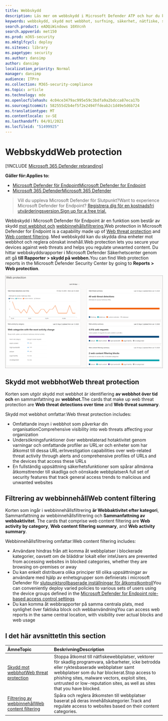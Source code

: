 ```yaml
---
title: Webbskydd
description: Läs mer om webbskydd i Microsoft Defender ATP och hur du kan skydda din organisation
keywords: webbskydd, skydd mot webbhot, surfning, säkerhet, nätfiske, skadlig kod, sårbarhet, webbplatser, nätverksskydd, Edge, Internet Explorer, Chrome, Firefox, webbläsare, skadliga webbplatser
search.product: eADQiWindows 10XVcnh
search.appverid: met150
ms.prod: m365-security
ms.mktglfcycl: deploy
ms.sitesec: library
ms.pagetype: security
ms.author: dansimp
author: dansimp
localization_priority: Normal
manager: dansimp
audience: ITPro
ms.collection: M365-security-compliance
ms.topic: article
ms.technology: mde
ms.openlocfilehash: 4c04ce3479ac995e59c3bdfa9a2bdcca87eca17b
ms.sourcegitcommit: 582555d2b4ef5f2e2494ffdeab2c1d49e5d6b724
ms.translationtype: MT
ms.contentlocale: sv-SE
ms.lasthandoff: 04/01/2021
ms.locfileid: "51499925"
---
```

# <a name="web-protection"></a><span data-ttu-id="cf776-104">Webbskydd</span><span class="sxs-lookup"><span data-stu-id="cf776-104">Web protection</span></span>

[!INCLUDE [Microsoft 365 Defender rebranding](../../includes/microsoft-defender.md)]

<span data-ttu-id="cf776-105">**Gäller för:**</span><span class="sxs-lookup"><span data-stu-id="cf776-105">**Applies to:**</span></span>
- [<span data-ttu-id="cf776-106">Microsoft Defender för Endpoint</span><span class="sxs-lookup"><span data-stu-id="cf776-106">Microsoft Defender for Endpoint</span></span>](https://go.microsoft.com/fwlink/p/?linkid=2154037)
- [<span data-ttu-id="cf776-107">Microsoft 365 Defender</span><span class="sxs-lookup"><span data-stu-id="cf776-107">Microsoft 365 Defender</span></span>](https://go.microsoft.com/fwlink/?linkid=2118804)


><span data-ttu-id="cf776-108">Vill du uppleva Microsoft Defender för Slutpunkt?</span><span class="sxs-lookup"><span data-stu-id="cf776-108">Want to experience Microsoft Defender for Endpoint?</span></span> [<span data-ttu-id="cf776-109">Registrera dig för en kostnadsfri utvärderingsversion.</span><span class="sxs-lookup"><span data-stu-id="cf776-109">Sign up for a free trial.</span></span>](https://www.microsoft.com/microsoft-365/windows/microsoft-defender-atp?ocid=docs-wdatp-main-abovefoldlink&rtc=1)

<span data-ttu-id="cf776-110">Webbskydd i Microsoft Defender för Endpoint är en funktion som består av skydd [mot webbhot och](web-threat-protection.md) [webbinnehållsfiltrering.](web-content-filtering.md)</span><span class="sxs-lookup"><span data-stu-id="cf776-110">Web protection in Microsoft Defender for Endpoint is a capability made up of [Web threat protection](web-threat-protection.md) and [Web content filtering](web-content-filtering.md).</span></span> <span data-ttu-id="cf776-111">Med webbskydd kan du skydda dina enheter mot webbhot och reglera oönskat innehåll.</span><span class="sxs-lookup"><span data-stu-id="cf776-111">Web protection lets you secure your devices against web threats and helps you regulate unwanted content.</span></span> <span data-ttu-id="cf776-112">Du hittar webbskyddsrapporter i Microsoft Defender Säkerhetscenter genom att gå **till Rapporter > skydd på webben.**</span><span class="sxs-lookup"><span data-stu-id="cf776-112">You can find Web protection reports in the Microsoft Defender Security Center by going to **Reports > Web protection**.</span></span>

![Bild på alla web protection cards](images/web-protection.png)

## <a name="web-threat-protection"></a><span data-ttu-id="cf776-114">Skydd mot webbhot</span><span class="sxs-lookup"><span data-stu-id="cf776-114">Web threat protection</span></span>

<span data-ttu-id="cf776-115">Korten som utgör skydd mot webbhot är identifiering **av webbhot över tid och** en sammanfattning av **webbhot.**</span><span class="sxs-lookup"><span data-stu-id="cf776-115">The cards that make up web threat protection are **Web threat detections over time** and **Web threat summary**.</span></span>

<span data-ttu-id="cf776-116">Skydd mot webbhot omfattar:</span><span class="sxs-lookup"><span data-stu-id="cf776-116">Web threat protection includes:</span></span>
- <span data-ttu-id="cf776-117">Omfattande insyn i webbhot som påverkar din organisation</span><span class="sxs-lookup"><span data-stu-id="cf776-117">Comprehensive visibility into web threats affecting your organization</span></span>
- <span data-ttu-id="cf776-118">Undersökningsfunktioner över webbrelaterad hotaktivitet genom varningar och omfattande profiler av URL:er och enheter som har åtkomst till dessa URL:er</span><span class="sxs-lookup"><span data-stu-id="cf776-118">Investigation capabilities over web-related threat activity through alerts and comprehensive profiles of URLs and the devices that access these URLs</span></span>
- <span data-ttu-id="cf776-119">En fullständig uppsättning säkerhetsfunktioner som spårar allmänna åtkomsttrender till skadliga och oönskade webbplatser</span><span class="sxs-lookup"><span data-stu-id="cf776-119">A full set of security features that track general access trends to malicious and unwanted websites</span></span>

## <a name="web-content-filtering"></a><span data-ttu-id="cf776-120">Filtrering av webbinnehåll</span><span class="sxs-lookup"><span data-stu-id="cf776-120">Web content filtering</span></span>

<span data-ttu-id="cf776-121">Korten som ingår i webbinnehållsfiltrering **är Webbaktivitet efter kategori**, Sammanfattning av webbinnehållsfiltrering och **Sammanfattning av webbaktivitet**. </span><span class="sxs-lookup"><span data-stu-id="cf776-121">The cards that comprise web content filtering are **Web activity by category**, **Web content filtering summary**, and **Web activity summary**.</span></span>

<span data-ttu-id="cf776-122">Webbinnehållsfiltrering omfattar:</span><span class="sxs-lookup"><span data-stu-id="cf776-122">Web content filtering includes:</span></span>
- <span data-ttu-id="cf776-123">Användare hindras från att komma åt webbplatser i blockerade kategorier, oavsett om de bläddrar lokalt eller inte</span><span class="sxs-lookup"><span data-stu-id="cf776-123">Users are prevented from accessing websites in blocked categories, whether they are browsing on-premises or away</span></span>
- <span data-ttu-id="cf776-124">Du kan enkelt distribuera olika principer till olika uppsättningar av användare med hjälp av enhetsgrupper som definierats i microsoft Defender för [slutpunktsrollbaserade inställningar för åtkomstkontroll](https://docs.microsoft.com/microsoft-365/security/defender-endpoint/rbac)</span><span class="sxs-lookup"><span data-stu-id="cf776-124">You can conveniently deploy varied policies to various sets of users using the device groups defined in the [Microsoft Defender for Endpoint role-based access control settings](https://docs.microsoft.com/microsoft-365/security/defender-endpoint/rbac)</span></span>
- <span data-ttu-id="cf776-125">Du kan komma åt webbrapporter på samma centrala plats, med synlighet över faktiska block och webbanvändning</span><span class="sxs-lookup"><span data-stu-id="cf776-125">You can access web reports in the same central location, with visibility over actual blocks and web usage</span></span>

## <a name="in-this-section"></a><span data-ttu-id="cf776-126">I det här avsnittet</span><span class="sxs-lookup"><span data-stu-id="cf776-126">In this section</span></span>

<span data-ttu-id="cf776-127">Ämne</span><span class="sxs-lookup"><span data-stu-id="cf776-127">Topic</span></span> | <span data-ttu-id="cf776-128">Beskrivning</span><span class="sxs-lookup"><span data-stu-id="cf776-128">Description</span></span>
:---|:---
[<span data-ttu-id="cf776-129">Skydd mot webbhot</span><span class="sxs-lookup"><span data-stu-id="cf776-129">Web threat protection</span></span>](web-threat-protection.md) | <span data-ttu-id="cf776-130">Stoppa åtkomst till nätfiskewebbplatser, vektorer för skadlig programvara, sårbarheter, icke betrodda eller ryktesbaserade webbplatser samt webbplatser som du har blockerat.</span><span class="sxs-lookup"><span data-stu-id="cf776-130">Stop access to phishing sites, malware vectors, exploit sites, untrusted or low-reputation sites, as well as sites that you have blocked.</span></span>
[<span data-ttu-id="cf776-131">Filtrering av webbinnehåll</span><span class="sxs-lookup"><span data-stu-id="cf776-131">Web content filtering</span></span>](web-content-filtering.md) | <span data-ttu-id="cf776-132">Spåra och reglera åtkomsten till webbplatser baserat på deras innehållskategorier.</span><span class="sxs-lookup"><span data-stu-id="cf776-132">Track and regulate access to websites based on their content categories.</span></span>

